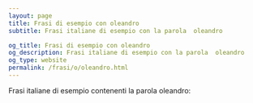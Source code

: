 ```yaml
---
layout: page
title: Frasi di esempio con oleandro 
subtitle: Frasi italiane di esempio con la parola  oleandro

og_title: Frasi di esempio con oleandro 
og_description: Frasi italiane di esempio con la parola  oleandro
og_type: website
permalink: /frasi/o/oleandro.html
---
```


Frasi italiane di esempio contenenti la parola oleandro:



